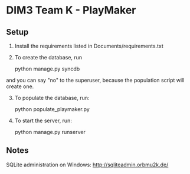 DIM3 Team K - PlayMaker
====

Setup
----
1. Install the requirements listed in Documents/requirements.txt

2. To create the database, run

    python manage.py syncdb

and you can say "no" to the superuser, because the population script will create one.

3. To populate the database, run:

    python populate_playmaker.py

4. To start the server, run:

    python manage.py runserver



Notes
----

SQLite administration on Windows: http://sqliteadmin.orbmu2k.de/

